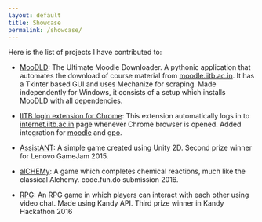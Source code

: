 ```yaml
---
layout: default
title: Showcase
permalink: /showcase/
---
```


Here is the list of projects I have contributed to:

* [MooDLD][MooDLD]: The Ultimate Moodle Downloader. A pythonic application that automates the download of course material from [moodle.iitb.ac.in](moodle.iitb.ac.in). It has a Tkinter based GUI and uses Mechanize for scraping. Made independently for Windows, it consists of a setup which installs MooDLD with all dependencies.

* [IITB login extension for Chrome][IITB-login-extension-Chrome]: This extension automatically logs in to [internet.iitb.ac.in](internet.iitb.ac.in) page whenever Chrome browser is opened. Added integration for [moodle](moodle.iitb.ac.in) and [gpo](gpo.iitb.ac.in).

* [AssistANT][AssistANT]: A simple game created using Unity 2D. Second prize winner for Lenovo GameJam 2015.

* [alCHEMy][alCHEMy]: A game which completes chemical reactions, much like the classical Alchemy. code.fun.do submission 2016.

* [RPG][RPG]: An RPG game in which players can interact with each other using video chat. Made using Kandy API. Third prize winner in Kandy Hackathon 2016




[MooDLD]: https://github.com/nihal111/MooDLD
[IITB-login-extension-Chrome]: https://github.com/nihal111/IITB-login-extension-Chrome
[AssistANT]: https://drive.google.com/folderview?id=0B3HM64I0M4DmR3cyX3hBWnVoSXM&usp=sharing
[RPG]: https://github.com/nihal111/RPG
[alCHEMy]: https://github.com/nihal111/alCHEMy